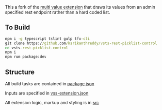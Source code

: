This a fork of the [multi value extension](https://github.com/Microsoft/vsts-extension-multivalue-control) that draws its values from an admin specified rest endpoint rather than a hard coded list.

## To Build
```cmd
npm i -g typescript tslint gulp tfx-cli
git clone https://github.com/ksrikanthreddy/vsts-rest-picklist-control.git
cd vsts-rest-picklist-control
npm i
npm run package:dev
```



## Structure
All build tasks are contained in [package.json](https://github.com/ostreifel/vsts-rest-multivalue/blob/master/package.json)

Inputs are specified in [vss-extension.json](https://github.com/ostreifel/vsts-rest-multivalue/blob/master/vss-extension.json)

All extension logic, markup and styling is in [src](https://github.com/ostreifel/vsts-rest-multivalue/tree/master/src)
